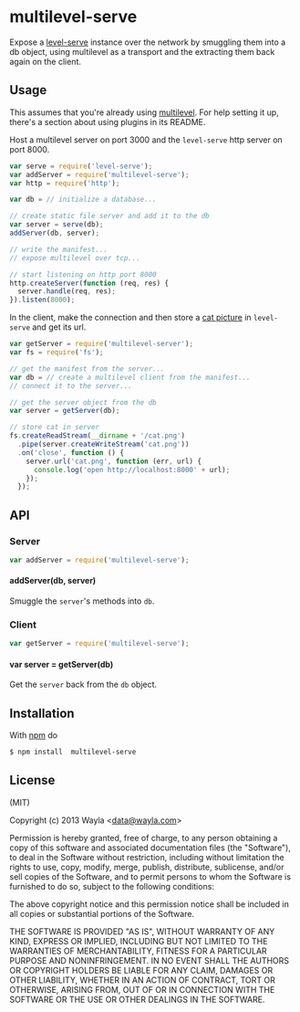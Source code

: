 
# multilevel-serve

Expose a [level-serve](https://github.com/wayla/level-serve) instance over the
network by smuggling them into a db object, using multilevel as a transport
and the extracting them back again on the client.

## Usage

This assumes that you're already using
[multilevel](https://github.com/juliangruber/multilevel). For help setting it
up, there's a section about using plugins in its README.

Host a multilevel server on port 3000 and the `level-serve` http server on port
8000.

```js
var serve = require('level-serve');
var addServer = require('multilevel-serve');
var http = require('http');

var db = // initialize a database...

// create static file server and add it to the db
var server = serve(db);
addServer(db, server);

// write the manifest...
// expose multilevel over tcp...

// start listening on http port 8000
http.createServer(function (req, res) {
  server.handle(req, res);
}).listen(8000);
```

In the client, make the connection and then store a
[cat picture](https://github.com/maxogden/cats) in `level-serve` and get its
url.

```js
var getServer = require('multilevel-server');
var fs = require('fs');

// get the manifest from the server...
var db = // create a multilevel client from the manifest...
// connect it to the server...

// get the server object from the db
var server = getServer(db);

// store cat in server
fs.createReadStream(__dirname + '/cat.png')
  .pipe(server.createWriteStream('cat.png'))
  .on('close', function () {
    server.url('cat.png', function (err, url) {
      console.log('open http://localhost:8000' + url);
    });
  });
```

## API

### Server

```js
var addServer = require('multilevel-serve');
```

#### addServer(db, server)

Smuggle the `server`'s methods into `db`.

### Client

```js
var getServer = require('multilevel-serve');
```

#### var server = getServer(db)

Get the `server` back from the `db` object.

## Installation

With [npm](http://npmjs.org) do

```bash
$ npm install  multilevel-serve
```

## License

(MIT)

Copyright (c) 2013 Wayla &lt;data@wayla.com&gt;

Permission is hereby granted, free of charge, to any person obtaining a copy of
this software and associated documentation files (the "Software"), to deal in
the Software without restriction, including without limitation the rights to
use, copy, modify, merge, publish, distribute, sublicense, and/or sell copies
of the Software, and to permit persons to whom the Software is furnished to do
so, subject to the following conditions:

The above copyright notice and this permission notice shall be included in all
copies or substantial portions of the Software.

THE SOFTWARE IS PROVIDED "AS IS", WITHOUT WARRANTY OF ANY KIND, EXPRESS OR
IMPLIED, INCLUDING BUT NOT LIMITED TO THE WARRANTIES OF MERCHANTABILITY,
FITNESS FOR A PARTICULAR PURPOSE AND NONINFRINGEMENT. IN NO EVENT SHALL THE
AUTHORS OR COPYRIGHT HOLDERS BE LIABLE FOR ANY CLAIM, DAMAGES OR OTHER
LIABILITY, WHETHER IN AN ACTION OF CONTRACT, TORT OR OTHERWISE, ARISING FROM,
OUT OF OR IN CONNECTION WITH THE SOFTWARE OR THE USE OR OTHER DEALINGS IN THE
SOFTWARE.
